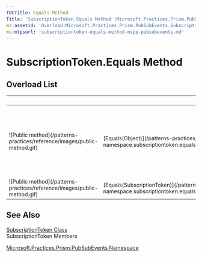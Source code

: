 ```yaml
---
TOCTitle: Equals Method
Title: 'SubscriptionToken.Equals Method (Microsoft.Practices.Prism.PubSubEvents)'
ms:assetid: 'Overload:Microsoft.Practices.Prism.PubSubEvents.SubscriptionToken.Equals'
ms:mtpsurl: 'subscriptiontoken-equals-method-mspp-pubsubevents.md'
---
```



# SubscriptionToken.Equals Method

## Overload List

<table>
<thead>
<tr class="header">
<th> </th>
<th>Name</th>
<th>Description</th>
</tr>
</thead>
<tbody>
<tr class="odd">
<td>![Public method](/patterns-practices/reference/images/public-method.gif)</td>
<td>[Equals(Object)](/patterns-practices/reference/mspp-mvvm-namespace.subscriptiontoken.equals(system.object))</td>
<td><div class="summary">
Determines whether the specified [Object](http://msdn.microsoft.com/en-us/library/e5kfa45b) is equal to the current [Object](http://msdn.microsoft.com/en-us/library/e5kfa45b).
</div>
(Overrides [Object.Equals(Object)](http://msdn.microsoft.com/en-us/library/bsc2ak47).)</td>
</tr>
<tr class="even">
<td>![Public method](/patterns-practices/reference/images/public-method.gif)</td>
<td>[Equals(SubscriptionToken)](/patterns-practices/reference/mspp-mvvm-namespace.subscriptiontoken.equals(microsoft.practices.prism.pubsubevents.subscriptiontoken))</td>
<td><div class="summary">
Indicates whether the current object is equal to another object of the same type.
</div></td>
</tr>
</tbody>
</table>

## See Also

[SubscriptionToken Class](/patterns-practices/reference/mspp-mvvm-namespace.subscriptiontoken)<br/>
SubscriptionToken Members

[Microsoft.Practices.Prism.PubSubEvents Namespace](/patterns-practices/reference/mspp-mvvm-namespace)